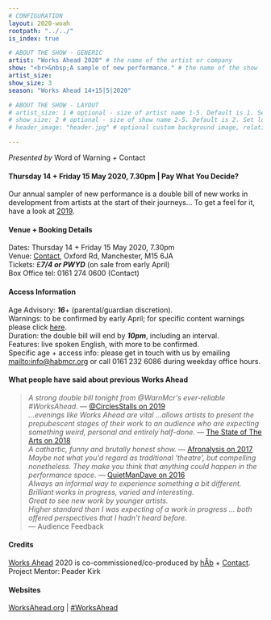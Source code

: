 ```yaml
---
# CONFIGURATION
layout: 2020-woah
rootpath: "../../"
is_index: true

# ABOUT THE SHOW - GENERIC
artist: "Works Ahead 2020" # the name of the artist or company
show: "<br>&nbsp;A sample of new performance." # the name of the show
artist_size: 
show_size: 3
season: "Works Ahead 14+15|5|2020"

# ABOUT THE SHOW - LAYOUT
# artist_size: 1 # optional - size of artist name 1-5. Default is 1. Set longer names to lower values
# show_size: 2 # optional - size of show name 2-5. Default is 2. Set longer names to lower values
# header_image: "header.jpg" # optional custom background image, relative to current page

---
```

*Presented by* Word of Warning *+* Contact         
         
#### Thursday 14 + Friday 15 May 2020, 7.30pm | Pay What You Decide?        
Our annual sampler of new performance is a double bill of new works in development from artists at the start of their journeys… To get a feel for it, have a look at [2019](/archive/2019-worksahead).            
                
#### Venue + Booking Details        
Dates: Thursday 14 + Friday 15 May 2020, 7.30pm         
Venue: <a href="http://contactmcr.com/your-visit/getting-to-contact" target="_blank">Contact</a>, Oxford Rd, Manchester, M15 6JA         
Tickets: £***7/4 or PWYD*** (on sale from early April)            
Box Office tel: 0161 274 0600 (Contact)              
        
#### Access Information        
Age Advisory: ***16***+ (parental/guardian discretion).<br>Warnings: to be confirmed by early April; for specific content warnings please click [here](/warnings).<br>Duration: the double bill will end by ***10pm***, including an interval.<br>Features: live spoken English, with more to be confirmed.<br>Specific age + access info: please get in touch with us by emailing <mailto:info@habmcr.org> or call 0161 232 6086 during weekday office hours.                  
          
#### What people have said about previous Works Ahead        
>*A strong double bill tonight from @WarnMcr's ever-reliable #WorksAhead.* — <a href="http://twitter.com/CirclesStalls/status/1129503777566937088" target="_blank">@CirclesStalls on 2019</a><br>*…evenings like Works Ahead are vital …allows artists to present the prepubescent stages of their work to an audience who are expecting something weird, personal and entirely half-done.* — <a href="http://www.thestateofthearts.co.uk/features/works-ahead-expect-something-weird-personal-entirely-half-done" target="_blank">The State of The Arts on 2018</a><br>*A cathartic, funny and brutally honest show.* — <a href="http://afronalysis.com/2017/05/14/review-superposition-stun" target="_blank">Afronalysis on 2017</a><br>*Maybe not what you'd regard as traditional 'theatre', but compelling nonetheless. They make you think that anything could happen in the performance space.* — <a href="http://quietmandave.co.uk/2016/06/works-ahead" target="_blank">QuietManDave on 2016</a><br>*Always an informal way to experience something a bit different.*<br>*Brilliant works in progress, varied and interesting.*<br>*Great to see new work by younger artists.*<br>*Higher standard than I was expecting of a work in progress … both offered perspectives that I hadn't heard before.*<br>— Audience Feedback         
          
#### Credits         
[Works Ahead](/hab/worksahead) 2020 is co-commissioned/co-produced by [hÅb](/hab) + <a href="http://contactmcr.com" target="_blank">Contact</a>. Project Mentor: Peader Kirk        
        
#### Websites         
<a href="http://worksahead.org" target="_blank">WorksAhead.org</a> | <a href="http://twitter.com/hashtag/WorksAhead" target="_blank">#WorksAhead</a><br>
